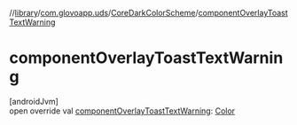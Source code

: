 //[library](../../../index.md)/[com.glovoapp.uds](../index.md)/[CoreDarkColorScheme](index.md)/[componentOverlayToastTextWarning](component-overlay-toast-text-warning.md)

# componentOverlayToastTextWarning

[androidJvm]\
open override val [componentOverlayToastTextWarning](component-overlay-toast-text-warning.md): [Color](https://developer.android.com/reference/kotlin/androidx/compose/ui/graphics/Color.html)
